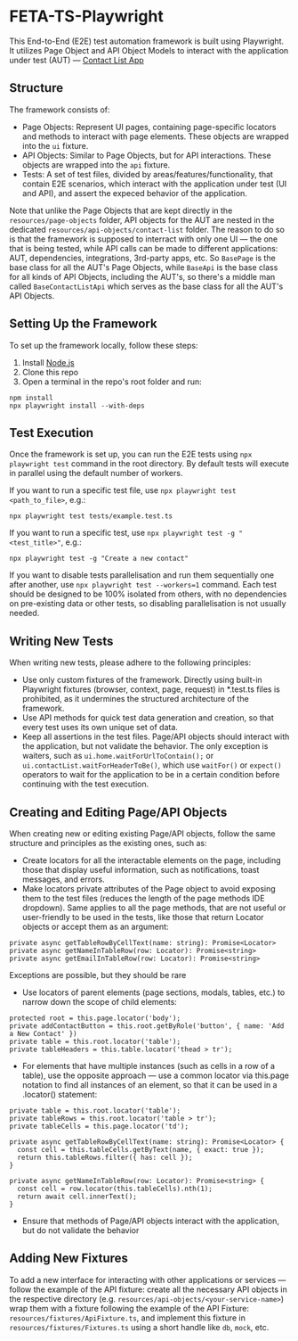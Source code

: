 # FETA-TS-Playwright

This End-to-End (E2E) test automation framework is built using Playwright.<br/>
It utilizes Page Object and API Object Models to interact with the application under test (AUT) — [Contact List App](https://thinking-tester-contact-list.herokuapp.com/)

## Structure

The framework consists of:

- Page Objects: Represent UI pages, containing page-specific locators and methods to interact with page elements. These objects are wrapped into the `ui` fixture.
- API Objects: Similar to Page Objects, but for API interactions. These objects are wrapped into the `api` fixture.
- Tests: A set of test files, divided by areas/features/functionality, that contain E2E scenarios, which interact with the application under test (UI and API), and assert the expeced behavior of the application.

Note that unlike the Page Objects that are kept directly in the `resources/page-objects` folder, API objects for the AUT are nested in the dedicated `resources/api-objects/contact-list` folder. The reason to do so is that the framework is supposed to interract with only one UI — the one that is being tested, while API calls can be made to different applications: AUT, dependencies, integrations, 3rd-party apps, etc.
So `BasePage` is the base class for all the AUT's Page Objects, while `BaseApi` is the base class for all kinds of API Objects, including the AUT's, so there's a middle man called `BaseContactListApi` which serves as the base class for all the AUT's API Objects.

## Setting Up the Framework

To set up the framework locally, follow these steps:

1. Install [Node.js](https://nodejs.org/en/download/prebuilt-installer)
2. Clone this repo
3. Open a terminal in the repo's root folder and run:
```
npm install
npx playwright install --with-deps
```

## Test Execution

Once the framework is set up, you can run the E2E tests using `npx playwright test` command in the root directory.
By default tests will execute in parallel using the default number of workers.

If you want to run a specific test file, use `npx playwright test <path_to_file>`, e.g.:

```
npx playwright test tests/example.test.ts
```

If you want to run a specific test, use `npx playwright test -g "<test_title>"`, e.g.:

```
npx playwright test -g "Create a new contact"
```

If you want to disable tests parallelisation and run them sequentially one after another, use `npx playwright test --workers=1` command.
Each test should be designed to be 100% isolated from others, with no dependencies on pre-existing data or other tests, so disabling parallelisation is not usually needed.

## Writing New Tests

When writing new tests, please adhere to the following principles:

- Use only custom fixtures of the framework. Directly using built-in Playwright fixtures (browser, context, page, request) in \*.test.ts files is prohibited, as it undermines the structured architecture of the framework.
- Use API methods for quick test data generation and creation, so that every test uses its own unique set of data.
- Keep all assertions in the test files. Page/API objects should interact with the application, but not validate the behavior. The only exception is waiters, such as `ui.home.waitForUrlToContain();` or `ui.contactList.waitForHeaderToBe()`, which use `waitFor()` or `expect()` operators to wait for the application to be in a certain condition before continuing with the test execution.

## Creating and Editing Page/API Objects

When creating new or editing existing Page/API objects, follow the same structure and principles as the existing ones, such as:

- Create locators for all the interactable elements on the page, including those that display useful information, such as notifications, toast messages, and errors.
- Make locators private attributes of the Page object to avoid exposing them to the test files (reduces the length of the page methods IDE dropdown). Same applies to all the page methods, that are not useful or user-friendly to be used in the tests, like those that return Locator objects or accept them as an argument:

```
private async getTableRowByCellText(name: string): Promise<Locator>
private async getNameInTableRow(row: Locator): Promise<string>
private async getEmailInTableRow(row: Locator): Promise<string>
```

Exceptions are possible, but they should be rare

- Use locators of parent elements (page sections, modals, tables, etc.) to narrow down the scope of child elements:

```
protected root = this.page.locator('body');
private addContactButton = this.root.getByRole('button', { name: 'Add a New Contact' })
private table = this.root.locator('table');
private tableHeaders = this.table.locator('thead > tr');
```

- For elements that have multiple instances (such as cells in a row of a table), use the opposite approach — use a common locator via this.page notation to find all instances of an element, so that it can be used in a .locator() statement:

```
private table = this.root.locator('table');
private tableRows = this.root.locator('table > tr');
private tableCells = this.page.locator('td');

private async getTableRowByCellText(name: string): Promise<Locator> {
  const cell = this.tableCells.getByText(name, { exact: true });
  return this.tableRows.filter({ has: cell });
}

private async getNameInTableRow(row: Locator): Promise<string> {
  const cell = row.locator(this.tableCells).nth(1);
  return await cell.innerText();
}
```

- Ensure that methods of Page/API objects interact with the application, but do not validate the behavior

## Adding New Fixtures

To add a new interface for interacting with other applications or services — follow the example of the API fixture: create all the necessary API objects in the respective directory (e.g. `resources/api-objects/<your-service-name>`) wrap them with a fixture following the example of the API Fixture: `resources/fixtures/ApiFixture.ts`, and implement this fixture in `resources/fixtures/Fixtures.ts` using a short handle like `db`, `mock`, etc.
